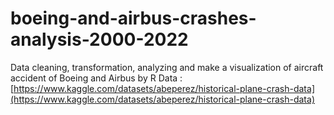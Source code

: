 # boeing-and-airbus-crashes-analysis-2000-2022
Data cleaning, transformation, analyzing and make a visualization of aircraft accident of Boeing and Airbus by R 
Data : [https://www.kaggle.com/datasets/abeperez/historical-plane-crash-data](https://www.kaggle.com/datasets/abeperez/historical-plane-crash-data)
